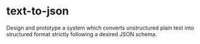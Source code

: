 # text-to-json
Design and prototype a system which converts unstructured plain text into structured format strictly following a desired JSON schema.
